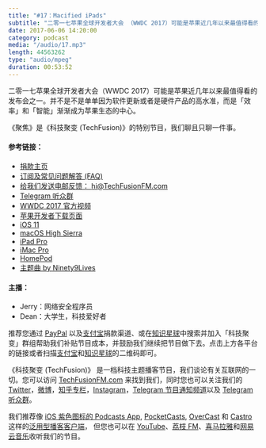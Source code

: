 ```yaml
---
title: "#17：Macified iPads"
subtitle: "二零一七苹果全球开发者大会 （WWDC 2017）可能是苹果近几年以来最值得看的发布会之一。并不是不是单单因为软件更新或者是硬件产品的高水准，而是「效率」和「智能」渐渐成为苹果生态的中心。《聚焦》是《科技聚变 (TechFusion)》的特别节目，我们聊且只聊一件事。"
date: 2017-06-06 14:20:00
category: podcast
media: "/audio/17.mp3"
length: 44563262 
type: "audio/mpeg"
duration: 00:53:52
---
```


二零一七苹果全球开发者大会（WWDC 2017）可能是苹果近几年以来最值得看的发布会之一。并不是不是单单因为软件更新或者是硬件产品的高水准，而是「效率」和「智能」渐渐成为苹果生态的中心。

《聚焦》是《科技聚变 (TechFusion)》的特别节目，我们聊且只聊一件事。

#### 参考链接：
- [捐款主页](https://techfusionfm.com/donate)
- [订阅及常见问题解答 (FAQ)](https://techfusionfm.com/faq)
- [给我们发送电邮反馈： hi@TechFusionFM.com](mailto:hi@techfusionfm.com)
- [Telegram 听众群](https://telegram.me/TechFusionChat)
- [WWDC 2017 官方视频](https://www.apple.com/apple-events/june-2017/)
- [苹果开发者下载页面](http://developer.apple.com/download/)
- [iOS 11](https://www.apple.com/ios/ios-11-preview/)
- [macOS High Sierra](https://www.apple.com/macos/high-sierra-preview/)
- [iPad Pro](https://www.apple.com/ipad-pro/)
- [iMac Pro](https://www.apple.com/imac-pro/)
- [HomePod](https://www.apple.com/homepod/)
- [主题曲 by Ninety9Lives](http://99l.tv/BleedingThroughYU)


#### 主播：
- Jerry：网络安全程序员
- Dean：大学生，科技爱好者

推荐您通过 [PayPal](https://paypal.me/techfusionfm/5) 以及[支付宝](HTTPS://QR.ALIPAY.COM/FKX09288AJOENI0MVZXM12)捐款渠道、或在[知识星球](https://www.xiaomiquan.com)中搜索并加入「科技聚变」群组帮助我们补贴节目成本，并鼓励我们继续把节目做下去。点击上方各平台的链接或者扫描[支付宝](https://techfusionfm.com/images/QR.JPG)和[知识星球](https://t.zsxq.com/IEmEM3f)的二维码即可。

《科技聚变 (TechFusion)》 是一档科技主题播客节目，我们谈论有关互联网的一切。您可以访问 [TechFusionFM.com](https://TechFusionFM.com) 来找到我们，同时您也可以关注我们的 [Twitter](http://twitter.com/TechFusionFM)，[微博](http://weibo.com/TechFusionFM)，[知乎专栏](https://zhuanlan.zhihu.com/TechFusion)，[Instagram](http://instagram.com/TechFusionFM)，[Telegram 节目通知频道](https://t.me/TechFusionFM)以及 [Telegram 听众群](https://t.me/TechFusionChat)。

我们推荐像 [iOS 紫色图标的 Podcasts App](https://itunes.apple.com/cn/podcast/id1202658654), [PocketCasts](http://pca.st/podcast/28fcd200-cc7c-0134-10da-25324e2a541d), [OverCast](https://overcast.fm) 和 [Castro](http://supertop.co/castro/) 这样的[泛用型播客客户端](https://techfusionfm.com/faq)， 但您也可以在 [YouTube](https://www.youtube.com/channel/UC6uvHf21Tjm5lepw6P2Ki-Q)、[荔枝 FM](https://www.lizhi.fm/1494013/)、[喜马拉雅](http://www.ximalaya.com/72456289/album/6648521)和[网易云音乐](http://music.163.com/#/djradio?id=347498120)收听我们的节目。